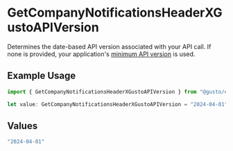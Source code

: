 # GetCompanyNotificationsHeaderXGustoAPIVersion

Determines the date-based API version associated with your API call. If none is provided, your application's [minimum API version](https://docs.gusto.com/embedded-payroll/docs/api-versioning#minimum-api-version) is used.

## Example Usage

```typescript
import { GetCompanyNotificationsHeaderXGustoAPIVersion } from "@gusto/embedded-api/models/operations/getcompanynotifications.js";

let value: GetCompanyNotificationsHeaderXGustoAPIVersion = "2024-04-01";
```

## Values

```typescript
"2024-04-01"
```